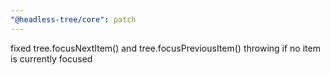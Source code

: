 ```yaml
---
"@headless-tree/core": patch
---
```


fixed tree.focusNextItem() and tree.focusPreviousItem() throwing if no item is currently focused
